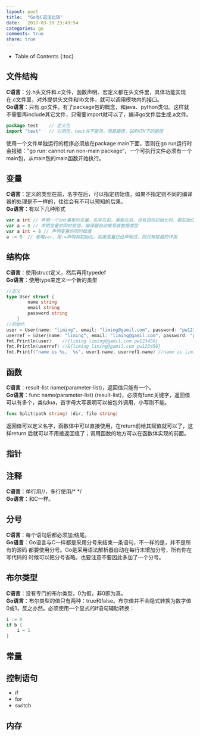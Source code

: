 ```yaml
---
layout: post
title:  "Go与C语法比较"
date:   2017-03-30 23:49:54
categories: go
comments: true
share: true
---
```


* Table of Contents
{:toc}

## 文件结构
**C语言**：分.h头文件和.c文件，函数声明、宏定义都在头文件里，具体功能实现在.c文件里，对外提供头文件和lib文件，就可以调用模块内的接口。  
**Go语言**：只有.go文件，有了package包的概念，和java、python类似。这样就不需要再include其它文件，只需要import就可以了，编译go文件后生成.a文件。
```go
package test	// 定义包
import "test"	// 引用包，test并不是包，而是路径，GOPATH下的路径
```
使用一个文件单独运行的程序必须放在package main下面，否则在go run运行时会报错：”go run: cannot run non-main package“，一个可执行文件必须有一个main包，从main包的main函数开始执行。

## 变量
**C语言**：定义的类型在前，名字在后，可以指定初始值，如果不指定则不同的编译器的处理是不一样的，往往会有不可以预知的后果。  
**Go语言**：有以下几种形式
```go
var a int // 声明一个int类型的变量，名字在前，类型在后，没有显示初始化时，都初始化为0
var a = 8 // 声明变量的同时赋值，编译器自动推导其数据类型
var a int = 8 // 声明变量的同时赋值
a := 8  // 省略var，用:=声明和初始化，如果变量已经声明过，则只有赋值的作用
```

## 结构体
**C语言**：使用struct定义，然后再用typedef  
**Go语言**：使用type来定义一个新的类型
```go
//定义
type User struct {
        name string
        email string
        password string
    }
//初始化
user = User{name: "liming", email: "liming@gamil.com", password: "pw123456"}
userref = &User{name: "liming", email: "liming@gamil.com", password: "pw123456"}
fmt.Println(user)    //{liming liming@gamil.com pw123456}
fmt.Println(userref) //&{liming liming@gamil.com pw123456}
fmt.Printf("name is %s,  %s", user1.name, userref1.name) //name is liming,  LIMING, 也是使用.来访问成员
```

## 函数
**C语言**：result-list name(parameter-list)，返回值只能有一个。  
**Go语言**：func name(parameter-list) (result-list)，必须有func关键字，返回值可以有多个，类似lua，首字母大写表明可以被包外调用，小写则不能。  
```go
func Split(path string) (dir, file string)
```
返回值可以定义名字，函数体中可以直接使用，在return前给其赋值就可以了，这样return 后就可以不用接返回值了；调用函数的地方可以在函数体实现的前面。  

## 指针

## 注释
**C语言**：单行用//，多行使用/* */  
**Go语言**：和C一样。  

## 分号
**C语言**：每个语句后都必须加;结尾。  
**Go语言**：Go语言与C一样都是采用分号来结束一条语句，不一样的是，并不是所有的源码 都要使用分号。Go是采用语法解析器自动在每行末增加分号，所有你在写代码的 时候可以把分号省略。也要注意不要因此多加了一个分号。  

## 布尔类型
**C语言**：没有专门的布尔类型，0为假，非0即为真。  
**Go语言**：布尔类型的值只有两种：true和false。布尔值并不会隐式转换为数字值0或1，反之亦然。必须使用一个显式的if语句辅助转换：  
```go
i := 0
if b {
    i = 1
}
```

## 常量

## 控制语句
+ if
+ for
+ switch

## 内存